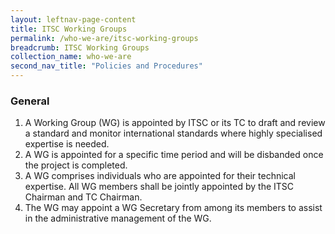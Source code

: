 ```yaml
---
layout: leftnav-page-content
title: ITSC Working Groups
permalink: /who-we-are/itsc-working-groups
breadcrumb: ITSC Working Groups
collection_name: who-we-are
second_nav_title: "Policies and Procedures"
---
```


### General
1. A Working Group (WG) is appointed by ITSC or its TC to draft and review a standard and monitor international standards where highly specialised expertise is needed.
2. A WG is appointed for a specific time period and will be disbanded once the project is completed.
3. A WG comprises individuals who are appointed for their technical expertise. All WG members shall be jointly appointed by the ITSC Chairman and TC Chairman.
4. The WG may appoint a WG Secretary from among its members to assist in the administrative management of the WG.
